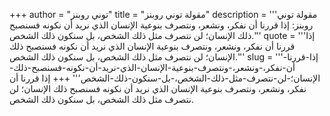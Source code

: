+++
author = "توني روبنز"
title = "مقولة توني روبنز"
description = '''مقولة توني روبنز: إذا قررنا أن نفكر، ونشعر، ونتصرف بنوعية الإنسان الذي نريد أن نكونه فسنصبح ذلك الإنسان؛ لن نتصرف مثل ذلك الشخص، بل سنكون ذلك الشخص.'''
quote = '''إذا قررنا أن نفكر، ونشعر، ونتصرف بنوعية الإنسان الذي نريد أن نكونه فسنصبح ذلك الإنسان؛ لن نتصرف مثل ذلك الشخص، بل سنكون ذلك الشخص.'''
slug = '''إذا-قررنا-أن-نفكر،-ونشعر،-ونتصرف-بنوعية-الإنسان-الذي-نريد-أن-نكونه-فسنصبح-ذلك-الإنسان؛-لن-نتصرف-مثل-ذلك-الشخص،-بل-سنكون-ذلك-الشخص'''
+++
إذا قررنا أن نفكر، ونشعر، ونتصرف بنوعية الإنسان الذي نريد أن نكونه فسنصبح ذلك الإنسان؛ لن نتصرف مثل ذلك الشخص، بل سنكون ذلك الشخص.
